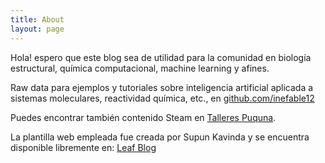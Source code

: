 ```yaml
---
title: About
layout: page
---
```


Hola! espero que este blog sea de utilidad para la comunidad en biología estructural, química computacional, machine learning y afines.

Raw data para ejemplos y tutoriales sobre inteligencia artificial aplicada a sistemas moleculares, reactividad química, etc., en <a rel="me" target="_blank" href="https://github.com/inefable12">github.com/inefable12</a>

Puedes encontrar también contenido Steam en <a rel="me" target="_blank" href="https://facebook.com/tallerespuquna">Talleres Puquna</a>.

La plantilla web empleada fue creada por Supun Kavinda y se encuentra disponible libremente en: <a href="https://github.com/SupunKavinda/jekyll-theme-leaf">Leaf Blog</a>
